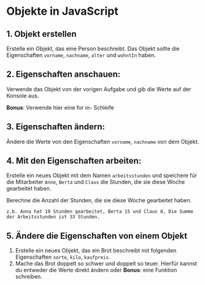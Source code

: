 # Objekte in JavaScript


## 1. Objekt erstellen

Erstelle ein Objekt, das eine Person beschreibt. Das Objekt sollte die Eigenschaften `vorname`, `nachname`, `alter` und `wohntIn` haben.

## 2. Eigenschaften anschauen:

Verwende das Objekt von der vorigen Aufgabe und gib die Werte auf der Konsole aus. 

**Bonus**: Verwende hier eine for in- Schleife

## 3. Eigenschaften ändern:

Ändere die Werte von den Eigenschaften `vorname`, `nachname` von dem Objekt. 


## 4. Mit den Eigenschaften arbeiten:

Erstelle ein neues Objekt mit dem Namen `arbeitsstunden` und speichere  für die Mitarbeiter `Anne`, `Berta` und `Claus` die Stunden, die sie diese Woche gearbeitet haben. 

Berechne die Anzahl der Stunden, die sie diese Woche gearbeitet haben.

    z.b. Anna hat 10 Stunden gearbeitet, Berta 15 und Claus 8, Die Summe der Arbeitsstunden ist 33 Stunden. 

## 5. Ändere die Eigenschaften von einem Objekt

1. Erstelle ein neues Objekt, das ein Brot beschreibt mit folgenden Eigenschaften `sorte`, `kilo`, `kaufpreis`.
2. Mache das Brot doppelt so schwer und doppelt so teuer. Hierfür kannst du entweder die Werte direkt ändern oder **Bonus**: eine Funktion schreiben.  

